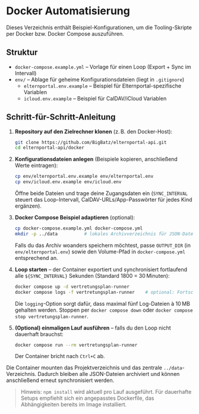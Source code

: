 # Docker Automatisierung

Dieses Verzeichnis enthält Beispiel-Konfigurationen, um die Tooling-Skripte per Docker bzw. Docker Compose auszuführen.

## Struktur

- `docker-compose.example.yml` – Vorlage für einen Loop (Export + Sync im Intervall)
- `env/` – Ablage für geheime Konfigurationsdateien (liegt in `.gitignore`)
  - `elternportal.env.example` – Beispiel für Elternportal-spezifische Variablen
  - `icloud.env.example` – Beispiel für CalDAV/iCloud Variablen

## Schritt-für-Schritt-Anleitung

1. **Repository auf den Zielrechner klonen** (z. B. den Docker-Host):
   ```bash
   git clone https://github.com/BigBatz/elternportal-api.git
   cd elternportal-api/docker
   ```

2. **Konfigurationsdateien anlegen** (Beispiele kopieren, anschließend Werte eintragen):
   ```bash
   cp env/elternportal.env.example env/elternportal.env
   cp env/icloud.env.example env/icloud.env
   ```
   Öffne beide Dateien und trage deine Zugangsdaten ein (`SYNC_INTERVAL` steuert das Loop-Intervall, CalDAV-URLs/App-Passwörter für jedes Kind ergänzen).

3. **Docker Compose Beispiel adaptieren** (optional):
   ```bash
   cp docker-compose.example.yml docker-compose.yml
   mkdir -p ../data          # lokales Archivverzeichnis für JSON-Dateien
   ```
   Falls du das Archiv woanders speichern möchtest, passe `OUTPUT_DIR` (in
   `env/elternportal.env`) sowie den Volume-Pfad in `docker-compose.yml`
   entsprechend an.

4. **Loop starten** – der Container exportiert und synchronisiert fortlaufend alle `${SYNC_INTERVAL}` Sekunden (Standard 1800 = 30 Minuten):
   ```bash
   docker compose up -d vertretungsplan-runner
   docker compose logs -f vertretungsplan-runner    # optional: Fortschritt beobachten
   ```
   Die `logging`-Option sorgt dafür, dass maximal fünf Log-Dateien à 10 MB gehalten werden. Stoppen per `docker compose down` oder `docker compose stop vertretungsplan-runner`.

5. **(Optional) einmaligen Lauf ausführen** – falls du den Loop nicht dauerhaft brauchst:
   ```bash
   docker compose run --rm vertretungsplan-runner
   ```
   Der Container bricht nach `Ctrl+C` ab.

Die Container mounten das Projektverzeichnis und das zentrale `../data`-Verzeichnis. Dadurch bleiben alle JSON-Dateien archiviert und können anschließend erneut synchronisiert werden.

> Hinweis: `npm install` wird aktuell pro Lauf ausgeführt. Für dauerhafte Setups empfiehlt sich ein angepasstes Dockerfile, das Abhängigkeiten bereits im Image installiert.
